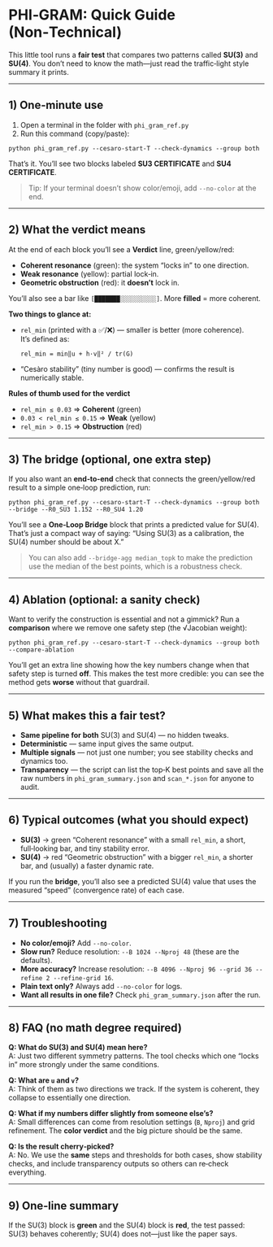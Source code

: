 # PHI‑GRAM: Quick Guide (Non‑Technical)

This little tool runs a **fair test** that compares two patterns called **SU(3)** and **SU(4)**.
You don’t need to know the math—just read the traffic‑light style summary it prints.

---

## 1) One‑minute use

1) Open a terminal in the folder with `phi_gram_ref.py`  
2) Run this command (copy/paste):

```
python phi_gram_ref.py --cesaro-start-T --check-dynamics --group both
```

That’s it. You’ll see two blocks labeled **SU3 CERTIFICATE** and **SU4 CERTIFICATE**.

> Tip: If your terminal doesn’t show color/emoji, add `--no-color` at the end.

---

## 2) What the verdict means

At the end of each block you’ll see a **Verdict** line, green/yellow/red:
- **Coherent resonance** (green): the system “locks in” to one direction.
- **Weak resonance** (yellow): partial lock‑in.
- **Geometric obstruction** (red): it **doesn’t** lock in.

You’ll also see a bar like `[███████░░░░░░░░░░]`. More **filled** = more coherent.

**Two things to glance at:**
- `rel_min` (printed with a ✅/❌) — smaller is better (more coherence).  
  It’s defined as:

  `rel_min = min‖u + h·v‖² / tr(G)`

- “Cesàro stability” (tiny number is good) — confirms the result is numerically stable.

**Rules of thumb used for the verdict**
- `rel_min ≤ 0.03` ⇒ **Coherent** (green)
- `0.03 < rel_min ≤ 0.15` ⇒ **Weak** (yellow)
- `rel_min > 0.15` ⇒ **Obstruction** (red)

---

## 3) The bridge (optional, one extra step)

If you also want an **end‑to‑end** check that connects the green/yellow/red result
to a simple one‑loop prediction, run:

```
python phi_gram_ref.py --cesaro-start-T --check-dynamics --group both --bridge --R0_SU3 1.152 --R0_SU4 1.20
```

You’ll see a **One‑Loop Bridge** block that prints a predicted value for SU(4).
That’s just a compact way of saying: “Using SU(3) as a calibration, the SU(4) number
should be about X.”

> You can also add `--bridge-agg median_topk` to make the prediction use the
> median of the best points, which is a robustness check.

---

## 4) Ablation (optional: a sanity check)

Want to verify the construction is essential and not a gimmick?
Run a **comparison** where we remove one safety step (the √Jacobian weight):

```
python phi_gram_ref.py --cesaro-start-T --check-dynamics --group both --compare-ablation
```

You’ll get an extra line showing how the key numbers change when that safety step is turned **off**.
This makes the test more credible: you can see the method gets **worse** without that guardrail.

---

## 5) What makes this a fair test?

- **Same pipeline for both** SU(3) and SU(4) — no hidden tweaks.
- **Deterministic** — same input gives the same output.
- **Multiple signals** — not just one number; you see stability checks and dynamics too.
- **Transparency** — the script can list the top‑K best points and save all the raw numbers
  in `phi_gram_summary.json` and `scan_*.json` for anyone to audit.

---

## 6) Typical outcomes (what you should expect)

- **SU(3)** → green “Coherent resonance” with a small `rel_min`, a short, full‑looking bar,
  and tiny stability error.
- **SU(4)** → red “Geometric obstruction” with a bigger `rel_min`, a shorter bar,
  and (usually) a faster dynamic rate.

If you run the **bridge**, you’ll also see a predicted SU(4) value that uses
the measured “speed” (convergence rate) of each case.

---

## 7) Troubleshooting

- **No color/emoji?** Add `--no-color`.
- **Slow run?** Reduce resolution: `--B 1024 --Nproj 48` (these are the defaults).
- **More accuracy?** Increase resolution: `--B 4096 --Nproj 96 --grid 36 --refine 2 --refine-grid 16`.
- **Plain text only?** Always add `--no-color` for logs.
- **Want all results in one file?** Check `phi_gram_summary.json` after the run.

---

## 8) FAQ (no math degree required)

**Q: What do SU(3) and SU(4) mean here?**  
A: Just two different symmetry patterns. The tool checks which one “locks in”
more strongly under the same conditions.

**Q: What are `u` and `v`?**  
A: Think of them as two directions we track. If the system is coherent,
they collapse to essentially one direction.

**Q: What if my numbers differ slightly from someone else’s?**  
A: Small differences can come from resolution settings (`B`, `Nproj`) and grid refinement.
The **color verdict** and the big picture should be the same.

**Q: Is the result cherry‑picked?**  
A: No. We use the **same** steps and thresholds for both cases, show stability checks,
and include transparency outputs so others can re‑check everything.

---

## 9) One‑line summary

If the SU(3) block is **green** and the SU(4) block is **red**, the test passed:
SU(3) behaves coherently; SU(4) does not—just like the paper says.
